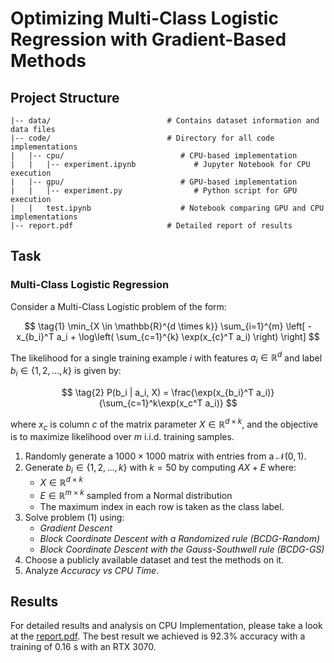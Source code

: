 # Optimizing Multi-Class Logistic Regression with Gradient-Based Methods

## Project Structure

```
|-- data/                          # Contains dataset information and data files
|-- code/                          # Directory for all code implementations
|   |-- cpu/                          # CPU-based implementation
|   |   |-- experiment.ipynb             # Jupyter Notebook for CPU execution
|   |-- gpu/                          # GPU-based implementation
|   |   |-- experiment.py                # Python script for GPU execution
|   |   test.ipynb                    # Notebook comparing GPU and CPU implementations
|-- report.pdf                     # Detailed report of results
```

## Task

### Multi-Class Logistic Regression

Consider a Multi-Class Logistic problem of the form:

$$ \tag{1} \min_{X \in \mathbb{R}^{d \times k}} \sum_{i=1}^{m} \left[ -x_{b_i}^T a_i + \log\left( \sum_{c=1}^{k} \exp(x_{c}^T a_i) \right) \right] $$

The likelihood for a single training example $i$ with features $a_i \in \mathbb{R}^{d}$ and label $b_i \in \{1, 2, \ldots, k\}$ is given by:

$$ \tag{2} P(b_i | a_i, X) = \frac{\exp(x_{b_i}^T a_i)}{\sum_{c=1}^k\exp(x_c^T a_i)} $$

where $x_c$ is column $c$ of the matrix parameter $X \in \mathbb{R}^{d \times k}$, and the objective is to maximize likelihood over $m$ i.i.d. training samples.


1. Randomly generate a $1000 \times 1000$ matrix with entries from a $\mathcal{N}(0,1)$.
2. Generate $b_i \in \{1, 2, \ldots, k\}$ with $k = 50$ by computing $AX + E$ where:
   - $X \in \mathbb{R}^{d \times k}$
   - $E \in \mathbb{R}^{m \times k}$ sampled from a Normal distribution
   - The maximum index in each row is taken as the class label.
3. Solve problem $(1)$ using:
   - *Gradient Descent*
   - *Block Coordinate Descent with a Randomized rule (BCDG-Random)*
   - *Block Coordinate Descent with the Gauss-Southwell rule (BCDG-GS)*
4. Choose a publicly available dataset and test the methods on it.
5. Analyze *Accuracy vs CPU Time*.

## Results

For detailed results and analysis on CPU Implementation, please take a look at the [report.pdf](./report.pdf).
The best result we achieved is 92.3% accuracy with a training of 0.16 s with an RTX 3070.


